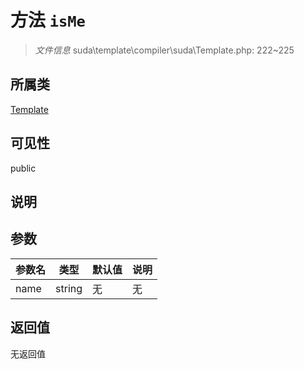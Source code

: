 # 方法 `isMe`

> *文件信息* suda\template\compiler\suda\Template.php: 222~225

## 所属类 

[Template](../Template.md)

## 可见性

public

## 说明



## 参数


| 参数名 | 类型 | 默认值 | 说明 |
|--------|-----|-------|-------|
| name |  string | 无 | 无 |



## 返回值

无返回值

